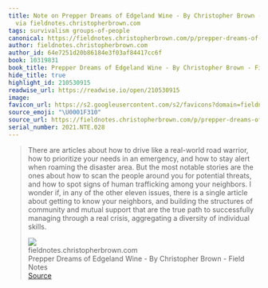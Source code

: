 ```yaml
---
title: Note on Prepper Dreams of Edgeland Wine - By Christopher Brown - Field Notes
  via fieldnotes.christopherbrown.com
tags: survivalism groups-of-people
canonical: https://fieldnotes.christopherbrown.com/p/prepper-dreams-of-edgeland-wine?token=eyJ1c2VyX2lkIjoxMDM2MjA0MSwicG9zdF9pZCI6Mzk3MzA3MDAsIl8iOiJwZjdZciIsImlhdCI6MTYyODQ3NzU4NSwiZXhwIjoxNjI4NDgxMTg1LCJpc3MiOiJwdWItMjk5NTEiLCJzdWIiOiJwb3N0LXJlYWN0aW9uIn0.h_5OKm52da9mRBSApnsaNqwQiTETf2Sw7MLrI2snlwc
author: fieldnotes.christopherbrown.com
author_id: 64e7251d20b86184e3f03af84417cc6f
book: 10319831
book_title: Prepper Dreams of Edgeland Wine - By Christopher Brown - Field Notes
hide_title: true
highlight_id: 210530915
readwise_url: https://readwise.io/open/210530915
image:
favicon_url: https://s2.googleusercontent.com/s2/favicons?domain=fieldnotes.christopherbrown.com
source_emoji: "\U0001F310"
source_url: https://fieldnotes.christopherbrown.com/p/prepper-dreams-of-edgeland-wine?token=eyJ1c2VyX2lkIjoxMDM2MjA0MSwicG9zdF9pZCI6Mzk3MzA3MDAsIl8iOiJwZjdZciIsImlhdCI6MTYyODQ3NzU4NSwiZXhwIjoxNjI4NDgxMTg1LCJpc3MiOiJwdWItMjk5NTEiLCJzdWIiOiJwb3N0LXJlYWN0aW9uIn0.h_5OKm52da9mRBSApnsaNqwQiTETf2Sw7MLrI2snlwc#:~:text=There%20are%20articles,of%20individual%20skills.
serial_number: 2021.NTE.028
---
```

> There are articles about how to drive like a real-world road warrior, how to prioritize your needs in an emergency, and how to stay alert when roaming the disaster area. But the most notable stories are the ones about how to scan the people around you for potential threats, and how to spot signs of human trafficking among your neighbors. I wonder if, in any of the other eleven issues, there is a single article about getting to know your neighbors, and building the structures of community and mutual support that are the true path to successfully managing through a real crisis, aggregating a diversity of individual skills.
> <div class="quoteback-footer"><div class="quoteback-avatar"><img class="mini-favicon" src="https://s2.googleusercontent.com/s2/favicons?domain=fieldnotes.christopherbrown.com"></div><div class="quoteback-metadata"><div class="metadata-inner"><span style="display:none">FROM:</span><div aria-label="fieldnotes.christopherbrown.com" class="quoteback-author"> fieldnotes.christopherbrown.com</div><div aria-label="Prepper Dreams of Edgeland Wine - By Christopher Brown - Field Notes" class="quoteback-title"> Prepper Dreams of Edgeland Wine - By Christopher Brown - Field Notes</div></div></div><div class="quoteback-backlink"><a target="_blank" aria-label="go to the full text of this quotation" rel="noopener" href="https://fieldnotes.christopherbrown.com/p/prepper-dreams-of-edgeland-wine?token=eyJ1c2VyX2lkIjoxMDM2MjA0MSwicG9zdF9pZCI6Mzk3MzA3MDAsIl8iOiJwZjdZciIsImlhdCI6MTYyODQ3NzU4NSwiZXhwIjoxNjI4NDgxMTg1LCJpc3MiOiJwdWItMjk5NTEiLCJzdWIiOiJwb3N0LXJlYWN0aW9uIn0.h_5OKm52da9mRBSApnsaNqwQiTETf2Sw7MLrI2snlwc#:~:text=There%20are%20articles,of%20individual%20skills." class="quoteback-arrow"> Source</a></div></div>